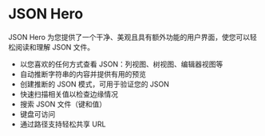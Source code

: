 # JSON Hero

JSON Hero 为您提供了一个干净、美观且具有额外功能的用户界面，使您可以轻松阅读和理解 JSON 文件。

- 以您喜欢的任何方式查看 JSON：列视图、树视图、编辑器视图等
- 自动推断字符串的内容并提供有用的预览
- 创建推断的 JSON 模式，可用于验证您的 JSON
- 快速扫描相关值以检查边缘情况
- 搜索 JSON 文件（键和值）
- 键盘可访问
- 通过路径支持轻松共享 URL